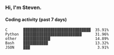 ### Hi, I'm Steven.

#### Coding activity (past 7 days)
```
C       ▓▓▓▓▓▓▓▓▓▓▓▓▓▓▓▓▓▓▓▓▓▓▓▓▓▓▓▓▓▓  35.91%
Python  ▓▓▓▓▓▓▓▓▓▓▓▓▓▓▓▓▓▓▓▓▓▓▓▓▓▓      31.96%
other   ▓▓▓▓▓▓▓▓▓▓▓▓                    14.89%
Bash    ▓▓▓▓▓▓▓▓▓▓▓                     13.32%
JSON    ▓▓▓                              3.91%
```
